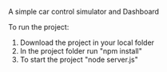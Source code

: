 A simple car control simulator and Dashboard

To run the project:
1. Download the project in your local folder
2. In the project folder run "npm install" 
3. To start the project "node server.js"
